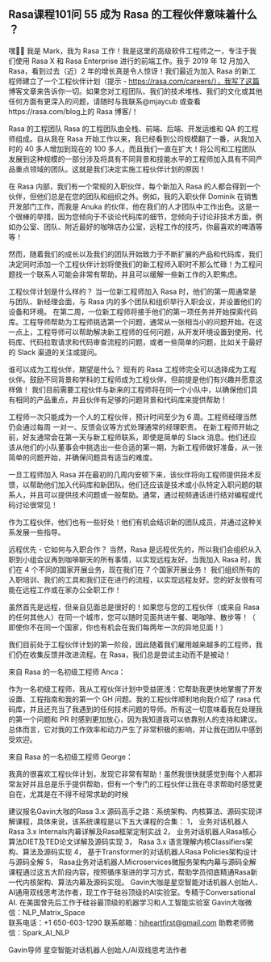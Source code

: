 ## Rasa课程101问 55 成为 Rasa 的工程伙伴意味着什么  ？
 嘿👋🏻 我是 Mark，我为 Rasa 工作！我是这里的高级软件工程师之一，专注于我们使用 Rasa X 和 Rasa Enterprise 进行的前端工作。我于 2019 年 12 月加入 Rasa，看到过去（近）2 年的增长真是令人惊讶！我们最近为加入 Rasa 的新工程师建立了一个工程伙伴计划（提示 - https://rasa.com/careers/），我写了这篇 博客文章来告诉你一切。如果您对工程团队、我们的技术堆栈、我们的文化或其他任何方面有更深入的问题，请随时与我联系@mjaycub 或查看https://rasa.com/blog上的 Rasa 博客/！

Rasa 的工程团队
Rasa 的工程团队由全栈、前端、后端、开发运维和 QA 的工程师组成。自从我在 Rasa 开始工作以来，我已经看到公司规模翻了一番，从我加入时的 40 多人增加到现在的 100 多人，而且我们一直在扩大！将公司和工程团队发展到这种规模的一部分涉及将具有不同背景和技能水平的工程师加入具有不同产品重点领域的团队。这就是我们决定实施工程伙伴计划的原因！

在 Rasa 内部，我们有一个常规的入职伙伴，每个新加入 Rasa 的人都会得到一个伙伴，但他们总是在您的团队和组织之外。例如，我的入职伙伴 Dominik 在销售开发部门工作，而我是 Anuka 的伙伴，他在我们的人才团队中工作出色。这是一个很棒的举措，因为您倾向于不谈论代码库的细节，您倾向于讨论非技术方面，例如办公室、团队、附近最好的咖啡店办公室，远程工作的技巧，你最喜欢的啤酒等等！

然而，随着我们的成长以及我们的团队开始致力于不断扩展的产品和代码库，我们决定同时添加一个工程伙伴计划将使我们的新工程师入职时不那么忙碌！为工程问题找一个联系人可能会非常有帮助，并且可以缓解一些新工作的入职焦虑。

工程伙伴计划是什么样的？
当一位新工程师加入 Rasa 时，他们的第一周通常是与团队、新经理会面，与 Rasa 内的多个团队和组织举行入职会议，并设置他们的设备和环境。
在第二周，一位新工程师将接手他们的第一项任务并开始探索代码库。工程导师帮助为工程师挑选第一个问题，通常从一张相当小的问题开始。在这一点上，工程导师可以帮助解决新工程师的任何问题，从开发环境设置到使用、代码库、代码拉取请求和代码审查流程的问题，或者一些简单的问题，比如关于最好的 Slack 渠道的关注或提问。

谁可以成为工程伙伴，期望是什么？
现有的 Rasa 工程师完全可以选择成为工程伙伴。鼓励不同背景和学科的工程师成为工程伙伴，但前提是他们有兴趣并愿意这样做！
我们目前需要工程伙伴与新来的工程师将在同一个小队中，以确保他们具有相同的产品重点，并且伙伴有足够的问题背景和代码库来提供帮助！

工程师一次只能成为一个人的工程伙伴，预计时间至少为 6 周。工程师经理当然仍会通过每周 一对一、反馈会议等方式处理通常的经理职责。
在新工程师开始之前，好友通常会在第一天与新工程师联系，即使是简单的 Slack 消息。他们还应该从他们的小队董事会中挑选出一些合适的第一期，为新工程师做好准备，从一张简单的问题开始，并确保问题具有适当的难度。

一旦工程师加入 Rasa 并在最初的几周内安顿下来，该伙伴将向工程师提供技术反馈，以帮助他们加入代码库和新团队。他们还应该是技术或小队特定入职问题的联系人，并且可以提供技术问题或一般帮助。通常，通过视频通话进行结对编程或代码讨论很常见！

作为工程伙伴，他们也有一些好处！他们有机会结识新的团队成员，并通过这种关系发展一些指导。

远程优先 - 它如何与入职合作？
当然，Rasa 是远程优先的，所以我们会组织从入职到小组会议再到咖啡聊天的所有事情，以实现远程友好。当我加入 Rasa 时，我们在 4 个不同的国家开展业务，现在我们在 7 个国家开展业务！
我们组织所有的入职培训、我们的工具和我们正在进行的流程，以实现远程友好。您的好友很有可能在远程工作或在家办公全职工作！

虽然首先是远程，但亲自见面总是很好的！如果您与您的工程伙伴（或来自 Rasa 的任何其他人）在同一个城市，您可以随时见面共进午餐、喝咖啡、散步等！（ 即使你不在同一个国家，你也有机会在我们每两年一次的异地见面！）

我们目前处于工程伙伴计划的第一阶段，因此随着我们雇用越来越多的工程师，我们仍在收集反馈并改进流程。在 Rasa，我们总是尝试主动而不是被动！


来自 Rasa 的一名初级工程师 Anca：

作为一名初级工程师，我从工程伙伴计划中受益匪浅：它帮助我更快地掌握了开发设置、工程指南和我的第一个 GH 问题。我的工程伙伴顺利地向我介绍了 rasa 代码库，并且还充当了我遇到的任何技术问题的导师。所有这一切意味着我在处理我的第一个问题和 PR 时感到更加放心，因为我知道我可以依靠别人的支持和建议。总体而言，它对我的​​工作效率和动力产生了非常积极的影响，并让我在团队中感到受欢迎。


来自 Rasa 的一名初级工程师 George：

我真的很喜欢工程伙伴计划，发现它非常有帮助！虽然我很快就感觉到每个人都非常友好并且总是乐于提供帮助，但有一个专门的工程伙伴让我在寻求帮助时感觉更自在，尤其是在不得不经常求助的时候






建议报名Gavin大咖的Rasa 3.x 源码高手之路：系统架构、内核算法、源码实现详解课程，具体来说，该系统课程是以下五大课程的合集：
1，    业务对话机器人Rasa 3.x Internals内幕详解及Rasa框架定制实战
2，    业务对话机器人Rasa核心算法DIET及TED论文详解及源码实现
3，    Rasa 3.x 语言理解内核Classifiers架构、算法及源码实现
4，    基于Transformer的对话机器人Rasa Policies架构设计与源码全解
5，    Rasa业务对话机器人Microservices微服务架构内幕与源码全解
课程通过这五大阶段内容，按照循序渐进的学习方式，帮助学员彻底精通Rasa新一代内核架构、算法内幕及源码实现。
Gavin大咖是星空智能对话机器人创始人、AI通用双线思考法作者，现工作于硅谷顶级的AI实验室。专精于Conversational AI. 在美国曾先后工作于硅谷最顶级的机器学习和人工智能实验室 
Gavin大咖微信：NLP_Matrix_Space  
联系电话：+1 650-603-1290
联系邮箱：hiheartfirst@gmail.com
助教老师微信：Spark_AI_NLP   


Gavin导师
星空智能对话机器人创始人/AI双线思考法作者
